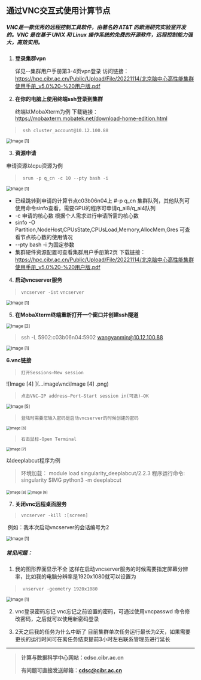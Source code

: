 ## 通过VNC交互式使用计算节点



##### VNC是一款优秀的远程控制工具软件，由著名的 AT&T 的欧洲研究实验室开发的。VNC 是在基于 UNIX 和 Linux 操作系统的免费的开源软件，远程控制能力强大，高效实用。

1. **登录集群vpn**

    详见--集群用户手册第3-4页vpn登录
    访问链接：https://hpc.cibr.ac.cn/Public/Upload/File/20221114/北京脑中心高性能集群使用手册_v5.0%20-%20用户版.pdf

2. **在你的电脑上使用终端ssh登录到集群**

    终端以MobaXterm为例
    下载链接：https://mobaxterm.mobatek.net/download-home-edition.html

> ​        `ssh cluster_account@10.12.100.88`
>

<img src="..\.image\vnc\1.png" alt="Image [1]" style="zoom: 80%;" />

3. **资源申请**

  申请资源以cpu资源为例

> ​       `srun -p q_cn -c 10 --pty bash -i`
>

<img src="..\.image\vnc\Image.png" alt="Image [1]" style="zoom: 80%;" />

- 已经跳转到申请的计算节点c03b06n04上
  #-p  q_cn  集群队列，其他队列可使用命令sinfo查看，需要GPU的程序可申请q_ai8/q_ai4队列
- -c 申请的核心数    根据个人需求进行申请所需的核心数
- sinfo -O Partition,NodeHost,CPUsState,CPUsLoad,Memory,AllocMem,Gres 可查看节点核心数的使用情况
- --pty bash -i 为固定参数
- 集群硬件资源配置可查看集群用户手册第2页
  下载链接：https://hpc.cibr.ac.cn/Public/Upload/File/20221114/北京脑中心高性能集群使用手册_v5.0%20-%20用户版.pdf

4. **启动vncserver服务**

  > `vncserver -ist`
  > `vncserver`

<img src="..\.image\vnc\Image [1].png" alt="Image [1]" style="zoom: 80%;" />

5. **在MobaXterm终端重新打开一个窗口并创建ssh隧道**

<img src="..\.image\vnc\Image [2].png" alt="Image [2]" style="zoom:80%;" />

>  ssh -L 5902:c03b06n04:5902 wangyanmin@10.12.100.88

<img src="..\.image\vnc\Image [3].png" alt="Image [1]" style="zoom: 80%;" />

**6.vnc链接**

> `打开Sessions—New session`

![Image [4] ](..\.image\vnc\Image [4] .png)



> `点击VNC—IP address—Port—Start session in(可选)—OK`

<img src="..\.image\vnc\Image [5].png" alt="Image [5]" style="zoom:80%;" />

> `登陆时需要您输入密码是启动vncserver的时候创建的密码`

<img src="..\.image\vnc\Image [6].png" alt="Image [6]" style="zoom: 67%;" />

> `右击鼠标-Open Terminal`

<img src="..\.image\vnc\Image [7].png" alt="Image [7]" style="zoom:67%;" />

以deeplabcut程序为例

> 环境加载： module load singularity_deeplabcut/2.2.3
> 程序运行命令: singularity $IMG python3 -m deeplabcut

<img src="..\.image\vnc\Image [8].png" alt="Image [8]" style="zoom:67%;" />

<img src="..\.image\vnc\Image [9].png" alt="Image [9]" style="zoom:67%;" />


7. **关闭vnc远程桌面服务**

  > `vncserver -kill :[screen]`

​       例如：我本次启动vncserver的会话编号为2

<img src="..\.image\vnc\Image [10].png" alt="Image [1]" style="zoom: 80%;" />

##### 常见问题：

1. 我的图形界面显示不全
   这样在启动vncserver服务的时候需要指定屏幕分辨率，比如我的电脑分辨率是1920x1080就可以设置为

> ​        `vnserver -geometry 1920x1080`

<img src="..\.image\vnc\Image [11].png" alt="Image [1]" style="zoom: 80%;" />

2. vnc登录密码忘记
   vnc忘记之前设置的密码，可通过使用vncpasswd 命令修改密码，之后就可以使用新密码登录

3. 2天之后我的任务为什么中断了
   目前集群单次任务运行最长为2天，如果需要更长的运行时间可在离任务结束提前3小时左右联系管理员进行延长



------



> **计算与数据科学中心网站：cdsc.cibr.ac.cn**
>
> **有问题可直接发送邮箱：cdsc@cibr.ac.cn**

